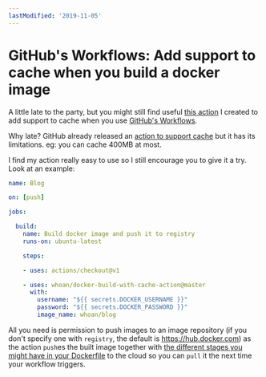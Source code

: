 ```yaml
---
lastModified: '2019-11-05'
---
```


# GitHub's Workflows: Add support to cache when you build a docker image

A little late to the party, but you might still find useful [this action](https://github.com/whoan/docker-build-with-cache-action) I created to add support to cache when you use [GitHub's Workflows](https://help.github.com/en/github/automating-your-workflow-with-github-actions/configuring-a-workflow).

Why late? GitHub already released an [action to support cache](https://github.com/actions/cache) but it has its limitations. eg: you can cache 400MB at most.

I find my action really easy to use so I still encourage you to give it a try. Look at an example:

```yml
name: Blog

on: [push]

jobs:

  build:
    name: Build docker image and push it to registry
    runs-on: ubuntu-latest

    steps:

    - uses: actions/checkout@v1

    - uses: whoan/docker-build-with-cache-action@master
      with:
        username: "${{ secrets.DOCKER_USERNAME }}"
        password: "${{ secrets.DOCKER_PASSWORD }}"
        image_name: whoan/blog
```

All you need is permission to push images to an image repository (if you don't specify one with `registry`, the default is https://hub.docker.com) as the action `push`es the built image together with [the different stages you might have in your Dockerfile](https://docs.docker.com/develop/develop-images/multistage-build/) to the cloud so you can `pull` it the next time your workflow triggers.
